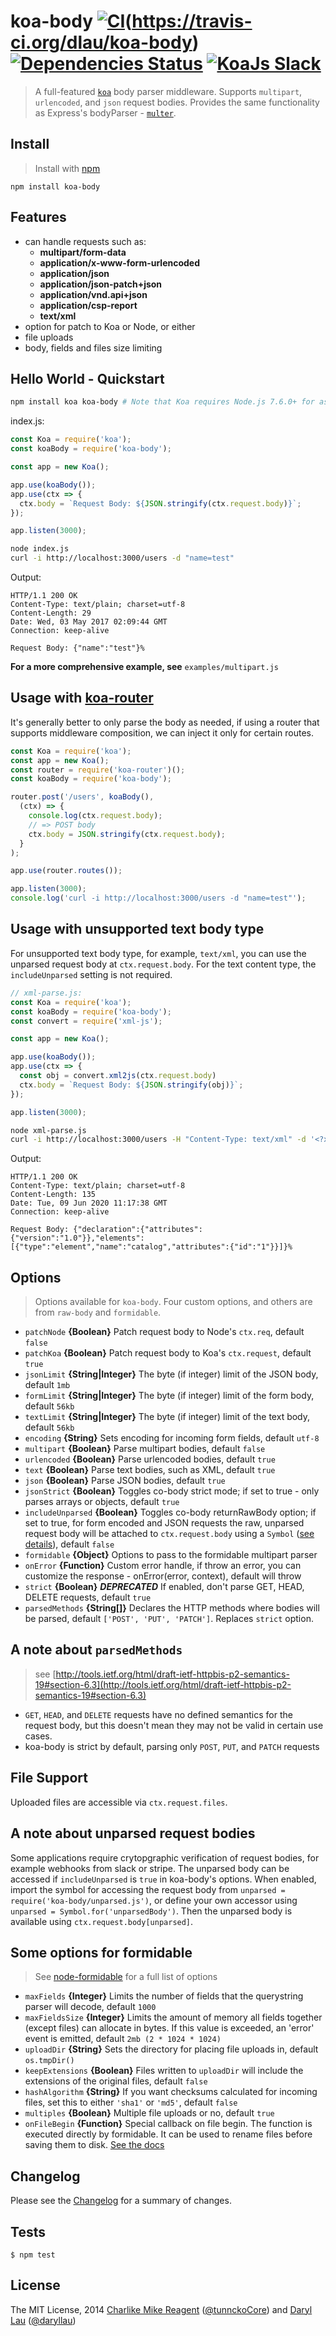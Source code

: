 koa-body [![CI](https://github.com/koajs/koa-body/actions/workflows/ci.yaml/badge.svg)](https://github.com/koajs/koa-body/actions/workflows/ci.yaml)(https://travis-ci.org/dlau/koa-body) [![Dependencies Status](https://david-dm.org/dlau/koa-body/status.svg)](https://david-dm.org/dlau/koa-body) [![KoaJs Slack](https://img.shields.io/badge/Koa.Js-Slack%20Channel-Slack.svg?longCache=true)](https://communityinviter.com/apps/koa-js/koajs)
================

> A full-featured [`koa`](https://github.com/koajs/koa) body parser middleware. Supports `multipart`, `urlencoded`, and `json` request bodies. Provides the same functionality as Express's bodyParser - [`multer`](https://github.com/expressjs/multer).

## Install
>Install with [npm](https://github.com/npm/npm)

```
npm install koa-body
```

## Features
- can handle requests such as:
  * **multipart/form-data**
  * **application/x-www-form-urlencoded**
  * **application/json**
  * **application/json-patch+json**
  * **application/vnd.api+json**
  * **application/csp-report**
  * **text/xml**
- option for patch to Koa or Node, or either
- file uploads
- body, fields and files size limiting

## Hello World - Quickstart

```sh
npm install koa koa-body # Note that Koa requires Node.js 7.6.0+ for async/await support
```

index.js:
```js
const Koa = require('koa');
const koaBody = require('koa-body');

const app = new Koa();

app.use(koaBody());
app.use(ctx => {
  ctx.body = `Request Body: ${JSON.stringify(ctx.request.body)}`;
});

app.listen(3000);
```

```sh
node index.js
curl -i http://localhost:3000/users -d "name=test"
```

Output:
```text
HTTP/1.1 200 OK
Content-Type: text/plain; charset=utf-8
Content-Length: 29
Date: Wed, 03 May 2017 02:09:44 GMT
Connection: keep-alive

Request Body: {"name":"test"}%
```

**For a more comprehensive example, see** `examples/multipart.js`

## Usage with [koa-router](https://github.com/alexmingoia/koa-router)
It's generally better to only parse the body as needed, if using a router that supports middleware composition, we can inject it only for certain routes.

```js
const Koa = require('koa');
const app = new Koa();
const router = require('koa-router')();
const koaBody = require('koa-body');

router.post('/users', koaBody(),
  (ctx) => {
    console.log(ctx.request.body);
    // => POST body
    ctx.body = JSON.stringify(ctx.request.body);
  }
);

app.use(router.routes());

app.listen(3000);
console.log('curl -i http://localhost:3000/users -d "name=test"');
```

## Usage with unsupported text body type
For unsupported text body type, for example, `text/xml`, you can use the unparsed request body at `ctx.request.body`. For the text content type, the `includeUnparsed` setting is not required.

```js
// xml-parse.js:
const Koa = require('koa');
const koaBody = require('koa-body');
const convert = require('xml-js');

const app = new Koa();

app.use(koaBody());
app.use(ctx => {
  const obj = convert.xml2js(ctx.request.body)
  ctx.body = `Request Body: ${JSON.stringify(obj)}`;
});

app.listen(3000);
```

```sh
node xml-parse.js
curl -i http://localhost:3000/users -H "Content-Type: text/xml" -d '<?xml version="1.0"?><catalog id="1"></catalog>'
```

Output:
```text
HTTP/1.1 200 OK
Content-Type: text/plain; charset=utf-8
Content-Length: 135
Date: Tue, 09 Jun 2020 11:17:38 GMT
Connection: keep-alive

Request Body: {"declaration":{"attributes":{"version":"1.0"}},"elements":[{"type":"element","name":"catalog","attributes":{"id":"1"}}]}%
```

## Options
> Options available for `koa-body`. Four custom options, and others are from `raw-body` and `formidable`.

- `patchNode` **{Boolean}** Patch request body to Node's `ctx.req`, default `false`
- `patchKoa` **{Boolean}** Patch request body to Koa's `ctx.request`, default `true`
- `jsonLimit` **{String|Integer}** The byte (if integer) limit of the JSON body, default `1mb`
- `formLimit` **{String|Integer}** The byte (if integer) limit of the form body, default `56kb`
- `textLimit` **{String|Integer}** The byte (if integer) limit of the text body, default `56kb`
- `encoding` **{String}** Sets encoding for incoming form fields, default `utf-8`
- `multipart` **{Boolean}** Parse multipart bodies, default `false`
- `urlencoded` **{Boolean}** Parse urlencoded bodies, default `true`
- `text` **{Boolean}** Parse text bodies, such as XML, default `true`
- `json` **{Boolean}** Parse JSON bodies, default `true`
- `jsonStrict` **{Boolean}** Toggles co-body strict mode; if set to true - only parses arrays or objects, default `true`
- `includeUnparsed` **{Boolean}** Toggles co-body returnRawBody option; if set to true, for form encoded and JSON requests the raw, unparsed request body will be attached to `ctx.request.body` using a `Symbol` ([see details](#a-note-about-unparsed-request-bodies)), default `false`
- `formidable` **{Object}** Options to pass to the formidable multipart parser
- `onError` **{Function}** Custom error handle, if throw an error, you can customize the response - onError(error, context), default will throw
- `strict` **{Boolean}** ***DEPRECATED*** If enabled, don't parse GET, HEAD, DELETE requests, default `true`
- `parsedMethods` **{String[]}** Declares the HTTP methods where bodies will be parsed, default `['POST', 'PUT', 'PATCH']`. Replaces `strict` option.

## A note about `parsedMethods`
> see [http://tools.ietf.org/html/draft-ietf-httpbis-p2-semantics-19#section-6.3](http://tools.ietf.org/html/draft-ietf-httpbis-p2-semantics-19#section-6.3)
- `GET`, `HEAD`, and `DELETE` requests have no defined semantics for the request body, but this doesn't mean they may not be valid in certain use cases.
- koa-body is strict by default, parsing only `POST`, `PUT`, and `PATCH` requests

## File Support
Uploaded files are accessible via `ctx.request.files`.

## A note about unparsed request bodies
Some applications require crytopgraphic verification of request bodies, for example webhooks from slack or stripe. The unparsed body can be accessed if `includeUnparsed` is `true` in koa-body's options. When enabled, import the symbol for accessing the request body from `unparsed = require('koa-body/unparsed.js')`, or define your own accessor using `unparsed = Symbol.for('unparsedBody')`. Then the unparsed body is available using `ctx.request.body[unparsed]`.

## Some options for formidable
> See [node-formidable](https://github.com/felixge/node-formidable) for a full list of options
- `maxFields` **{Integer}** Limits the number of fields that the querystring parser will decode, default `1000`
- `maxFieldsSize` **{Integer}** Limits the amount of memory all fields together (except files) can allocate in bytes. If this value is exceeded, an 'error' event is emitted, default `2mb (2 * 1024 * 1024)`
- `uploadDir` **{String}** Sets the directory for placing file uploads in, default `os.tmpDir()`
- `keepExtensions` **{Boolean}** Files written to `uploadDir` will include the extensions of the original files, default `false`
- `hashAlgorithm` **{String}** If you want checksums calculated for incoming files, set this to either `'sha1'` or `'md5'`, default `false`
- `multiples` **{Boolean}** Multiple file uploads or no, default `true`
- `onFileBegin` **{Function}** Special callback on file begin. The function is executed directly by formidable. It can be used to rename files before saving them to disk. [See the docs](https://github.com/felixge/node-formidable#filebegin)

## Changelog
Please see the [Changelog](./CHANGELOG.md) for a summary of changes.

## Tests
```
$ npm test
```

## License
The MIT License, 2014 [Charlike Mike Reagent](https://github.com/tunnckoCore) ([@tunnckoCore](https://twitter.com/tunnckoCore)) and [Daryl Lau](https://github.com/dlau) ([@daryllau](https://twitter.com/daryllau))
